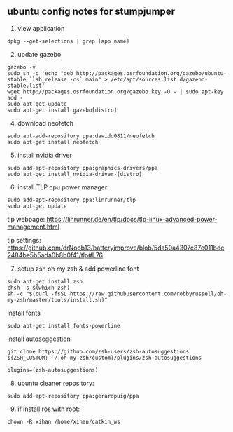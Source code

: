 ## ubuntu config notes for stumpjumper

1.  view application 

``` shell
dpkg --get-selections | grep [app name]
```

2. update gazebo

``` shell
gazebo -v 
sudo sh -c 'echo "deb http://packages.osrfoundation.org/gazebo/ubuntu-stable `lsb_release -cs` main" > /etc/apt/sources.list.d/gazebo-stable.list'
wget http://packages.osrfoundation.org/gazebo.key -O - | sudo apt-key add -
sudo apt-get update
sudo apt-get install gazebo[distro]
```

4. download neofetch
``` shell
sudo apt-add-repository ppa:dawidd0811/neofetch
sudo apt-get install neofetch
```

5. install nvidia driver
``` shell
sudo add-apt-repository ppa:graphics-drivers/ppa
sudo apt-get install nvidia-driver-[distro]
```

6. install TLP cpu power manager
``` shell
sudo add-apt-repository ppa:linrunner/tlp
sudo apt-get update
```
tlp webpage:
https://linrunner.de/en/tlp/docs/tlp-linux-advanced-power-management.html

tlp settings:
https://github.com/drNoob13/batteryimprove/blob/5da50a4307c87e011bdc2484be5b5ada0b8b0f41/tlp#L76

7. setup zsh oh my zsh & add powerline font
``` shell
sudo apt-get install zsh
chsh -s $(which zsh)
sh -c "$(curl -fsSL https://raw.githubusercontent.com/robbyrussell/oh-my-zsh/master/tools/install.sh)"
```
install fonts
``` shell
sudo apt-get install fonts-powerline
```
install autoseggestion
``` shell
git clone https://github.com/zsh-users/zsh-autosuggestions ${ZSH_CUSTOM:-~/.oh-my-zsh/custom}/plugins/zsh-autosuggestions

plugins=(zsh-autosuggestions)
```

8. ubuntu cleaner repository:
``` shell
sudo add-apt-repository ppa:gerardpuig/ppa
```

9. if install ros with root:
``` shell
chown -R xihan /home/xihan/catkin_ws
```
